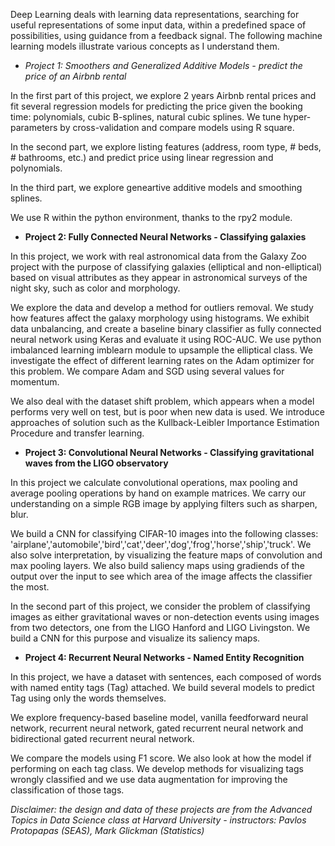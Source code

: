 Deep Learning deals with learning data representations,  searching  for  useful  representations  of  some  input  data,  within  a  predefined  space  of  possibilities,  using  guidance from a feedback signal. 
The following machine learning models illustrate various concepts as I understand them. 


* **Project 1: Smoothers and Generalized Additive Models* - predict the price of an Airbnb rental*

In the first part of this project, we explore 2 years Airbnb rental prices and fit several regression models for predicting the price given the booking time: polynomials, cubic B-splines, natural cubic splines. We tune hyper-parameters by cross-validation and compare models using R square.

In the second part, we explore listing features (address, room type, # beds, # bathrooms, etc.) and predict price using linear regression and polynomials.

In the third part, we explore geneartive additive models and smoothing splines.

We use R within the python environment, thanks to the rpy2 module. 

* **Project 2: Fully Connected Neural Networks - Classifying galaxies**

In this project, we work with real astronomical data from the Galaxy Zoo project with the purpose of classifying galaxies (elliptical and non-elliptical) based on visual attributes as they appear in astronomical surveys of the night sky, such as color and morphology. 

We explore the data and develop a method for outliers removal. We study how features affect the galaxy morphology using histograms. We exhibit data unbalancing, and create a baseline binary classifier as fully connected neural network using Keras and evaluate it using ROC-AUC. 
We use python imbalanced learning imblearn module to upsample the elliptical class. We investigate the effect of different learning rates on the Adam optimizer for this problem. We compare Adam and SGD using several values for momentum.

We also deal with the dataset shift problem, which appears when a model performs very well on test, but is poor when new data is used. We introduce approaches of solution such as the Kullback-Leibler Importance Estimation Procedure and transfer learning.

* **Project 3: Convolutional Neural Networks - Classifying gravitational waves from the LIGO observatory**

In this project we calculate convolutional operations, max pooling and average pooling operations by hand on example matrices. We carry our understanding on a simple RGB image by applying filters such as sharpen, blur.

We build a CNN for classifying CIFAR-10 images into the following classes: 'airplane','automobile','bird','cat','deer','dog','frog','horse','ship','truck'. We also solve interpretation, by visualizing the feature maps of convolution and max pooling layers. We also build saliency maps using gradiends of the output over the input to see which area of the image affects the classifier the most.

In the second part of this project, we consider the problem of classifying images as either gravitational waves or non-detection events using images from two detectors, one from the LIGO Hanford and LIGO Livingston. We build a CNN for this purpose and visualize its saliency maps.

* **Project 4: Recurrent Neural Networks - Named Entity Recognition**

In this project, we have a dataset with sentences, each composed of words with named entity tags (Tag) attached. We build several models to predict Tag using only the words themselves.

We explore frequency-based baseline model, vanilla feedforward neural network, recurrent neural network, gated recurrent neural network and bidirectional gated recurrent neural network.

We compare the models using F1 score. We also look at how the model if performing on each tag class. We develop methods for visualizing tags wrongly classified and we use data augmentation for improving the classification of those tags.


*Disclaimer: the design and data of these projects are from the Advanced Topics in Data Science class at Harvard University - instructors: Pavlos Protopapas (SEAS), Mark Glickman (Statistics)*